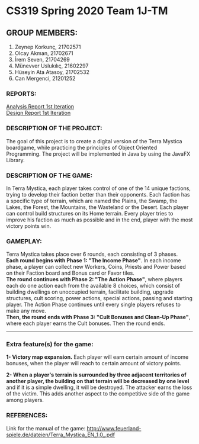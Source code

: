# CS319 Spring 2020 Team 1J-TM 
## GROUP MEMBERS: </br>
1. Zeynep Korkunç, 21702571 </br>
2. Olcay Akman, 21702671 </br> 
3. İrem Seven, 21704269 </br>
4. Münevver Uslukılıç, 21602297  </br>
5. Hüseyin Ata Atasoy, 21702532 </br>
6. Can Mergenci, 21201252 </br>
### REPORTS: </br>
[Analysis Report 1st Iteration](https://docs.google.com/document/d/1pxnmEeJ-7SEgrIv9lMExya_Q0RhlCyWmTGyMsa1_hXc/edit?usp=sharing) </br>
[Design Report 1st Iteration](https://docs.google.com/document/d/1ZGXjXcl8CHVUXy_usIwl3_Qo4QjSRXGlqPNCUKrD1ao/edit?usp=sharing)

### DESCRIPTION OF THE PROJECT: </br>
The goal of this project is to create a digital version of the Terra Mystica boardgame, while practicing the principles of Object Oriented Programming. The project will be implemented in Java by using the JavaFX Library.

### DESCRIPTION OF THE GAME: </br>
In Terra Mystica, each player takes control of one of the 14 unique factions, trying to develop their faction better than their opponents. Each faction has a specific type of terrain, which are named the Plains, the Swamp, the Lakes, the Forest, the Mountains, the Wasteland or the Desert. Each player can control build structures on its Home terrain. Every player tries to improve his faction as much as possible and in the end, player with the most victory points win.

### GAMEPLAY: </br>
Terra Mystica takes place over 6 rounds, each consisting of 3 phases.</br> 
**Each round begins with Phase 1: "The Income Phase"**. In each income phase, a player can collect new Workers, Coins, Priests and Power based on their Faction board and Bonus card or Favor tiles. </br>
**The round continues with Phase 2: "The Action Phase"**, where players each do one action each from the available 8 choices, which consist of building dwellings on unoccupied terrain, facilitate building, upgrade structures, cult scoring, power actions, special actions, passing and starting player. The Action Phase continues until every single players refuses to make any move. </br>
**Then, the round ends with Phase 3: "Cult Bonuses and Clean-Up Phase"**, where each player earns the Cult bonuses. Then the round ends. 

_________________________________________________________________________________________________

### Extra feature(s) for the game: </br>

**1- Victory map expansion.** Each player will earn certain amount of income bonuses, when the player will reach to certain amount of victory points. 

**2- When a player's terrain is surrounded by three adjacent territories of another player, the building on that terrain will be decreased by one level** and if it is a simple dwelling, it will be destroyed. The attacker earns the loss of the victim. This adds another aspect to the competitive side of the game among players.

### REFERENCES: </br>
Link for the manual of the game: http://www.feuerland-spiele.de/dateien/Terra_Mystica_EN_1.0_.pdf
